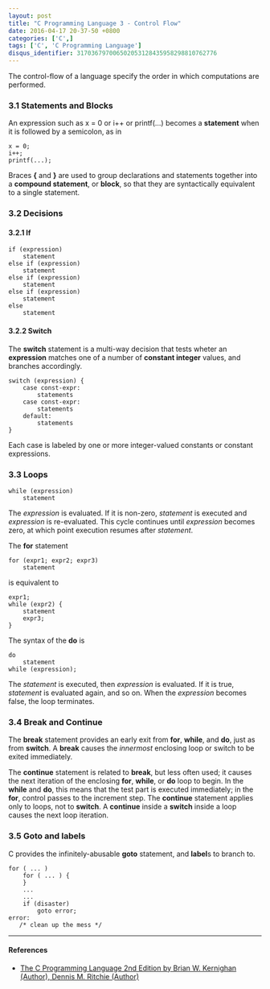 ```yaml
---
layout: post
title: "C Programming Language 3 - Control Flow"
date: 2016-04-17 20-37-50 +0800
categories: ['C',]
tags: ['C', 'C Programming Language']
disqus_identifier: 317036797006502053128435958298810762776
---
```

The control-flow of a language specify the order in which computations are performed.

### 3.1 Statements and Blocks

An expression such as x = 0 or i++ or printf(...) becomes a **statement** when it is followed by a semicolon, as in

    x = 0;
    i++;
    printf(...);

Braces **{** and **}** are used to group declarations and statements together into a **compound statement**, or **block**, so that they are syntactically equivalent to a single statement. 

### 3.2 Decisions

#### 3.2.1 If

    if (expression)
        statement
    else if (expression)
        statement
    else if (expression)
        statement
    else if (expression)
        statement
    else
        statement

#### 3.2.2 Switch

The **switch** statement is a multi-way decision that tests wheter an **expression** matches one of a number of **constant integer** values, and branches accordingly.

    switch (expression) {
        case const-expr:
            statements
        case const-expr:
            statements
        default:
            statements
    }

Each case is labeled by one or more integer-valued constants or constant expressions. 

### 3.3 Loops

    while (expression)
        statement

The *expression* is evaluated. If it is non-zero, *statement* is executed and *expression* is re-evaluated. This cycle continues until *expression* becomes zero, at which point execution resumes after *statement*.

The **for** statement

    for (expr1; expr2; expr3)
        statement

is equivalent to

    expr1;
    while (expr2) {
        statement
        expr3;
    }

The syntax of the **do** is

    do
        statement
    while (expression);

The *statement* is executed, then *expression* is evaluated. If it is true, *statement* is evaluated again, and so on. When the *expression* becomes false, the loop terminates.

### 3.4 Break and Continue

The **break** statement provides an early exit from **for**, **while**, and **do**, just as from **switch**. A **break** causes the *innermost* enclosing loop or switch to be exited immediately.

The **continue** statement is related to **break**, but less often used; it causes the next iteration of the enclosing **for**, **while**, or **do** loop to begin. In the **while** and **do**, this means that the test part is executed immediately; in the **for**, control passes to the increment step. The **continue** statement applies only to loops, not to **switch**. A **continue** inside a **switch** inside a loop causes the next loop iteration.

### 3.5 Goto and labels

C provides the infinitely-abusable **goto** statement, and **label**s to branch to.

    for ( ... )
        for ( ... ) {
        }
        ...
        ...
        if (disaster)
            goto error;
    error:
       /* clean up the mess */

* * *

#### References

* [The C Programming Language 2nd Edition by Brian W. Kernighan (Author), Dennis M. Ritchie (Author)](http://www.amazon.com/Programming-Language-Brian-W-Kernighan/dp/0131103628/ref=sr_1_1?ie=UTF8&qid=1460658948&sr=8-1&keywords=c+programming+language)
 

